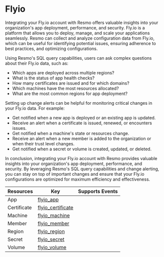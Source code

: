 Flyio
=====
Integrating your Fly.io account with Resmo offers valuable insights into your organization's app deployment, performance, and security. Fly.io is a platform that allows you to deploy, manage, and scale your applications seamlessly. Resmo can collect and analyze configuration data from Fly.io, which can be useful for identifying potential issues, ensuring adherence to best practices, and optimizing configurations.

Using Resmo's SQL query capabilities, users can ask complex questions about their Fly.io data, such as:

* Which apps are deployed across multiple regions?
* What is the status of app health checks?
* How many certificates are issued and for which domains?
* Which machines have the most resources allocated?
* What are the most common regions for app deployment?

Setting up change alerts can be helpful for monitoring critical changes in your Fly.io data. For example:

* Get notified when a new app is deployed or an existing app is updated.
* Receive an alert when a certificate is issued, renewed, or encounters issues.
* Get notified when a machine's state or resources change.
* Receive an alert when a new member is added to the organization or when their trust level changes.
* Get notified when a secret or volume is created, updated, or deleted.

In conclusion, integrating your Fly.io account with Resmo provides valuable insights into your organization's app deployment, performance, and security. By leveraging Resmo's SQL query capabilities and change alerting, you can stay on top of important changes and ensure that your Fly.io configurations are optimized for maximum efficiency and effectiveness.

| **Resources** | **Key**                                     | **Supports Events** |
| ------------- | ------------------------------------------- | ------------------- |
| App           | [flyio\_app](flyio\_app.md)                 |                     |
| Certificate   | [flyio\_certificate](flyio\_certificate.md) |                     |
| Machine       | [flyio\_machine](flyio\_machine.md)         |                     |
| Member        | [flyio\_member](flyio\_member.md)           |                     |
| Region        | [flyio\_region](flyio\_region.md)           |                     |
| Secret        | [flyio\_secret](flyio\_secret.md)           |                     |
| Volume        | [flyio\_volume](flyio\_volume.md)           |                     |
